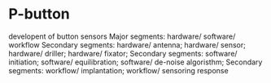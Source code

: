# P-button
developent of button sensors
Major segments: hardware/ software/ workflow
Secondary segments: hardware/ antenna; hardware/ sensor; hardware/ driller; hardware/ fixator;
Secondary segments: software/ initiation; software/ equilibration; software/ de-noise algoristhm; 
Secondary segments: workflow/ implantation; workflow/ sensoring response

